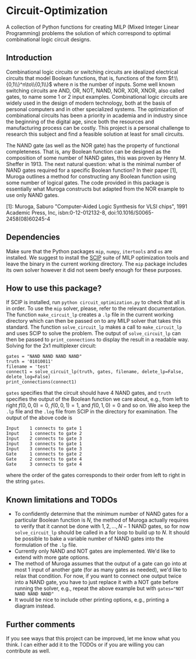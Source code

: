 # Circuit-Optimization

A collection of Python functions for creating MILP (Mixed Integer Linear Programming) problems the solution of which correspond to optimal combinational logic circuit designs. 

## Introduction

Combinational logic circuits or switching circuits are idealized electrical circuits that model Boolean functions, that is, functions of the form $f:\\{0,1\\}^n\to\\{0,1\\}$ where $n$ is the number of inputs. Some well known switching circuits are AND, OR, NOT, NAND, NOR, XOR, XNOR, also called gates, to name some 1 or 2 input examples. Combinational logic circuits are widely used in the design of modern technology, both at the basis of personal computers and in other specialized systems. The optimization of combinational circuits has been a priority in academia and in industry since the beginning of the digital age, since both the resources and manufacturing process can be costly. This project is a personal challenge to research this subject and find a feasible solution at least for small circuits.

The NAND gate (as well as the NOR gate) has the property of functional completeness. That is, any Boolean function can be designed as the composition of some number of NAND gates, this was proven by Henry M. Sheffer in 1913. The next natural question: what is the minimal number of NAND gates required for a specific Boolean function? In their paper [1], Muroga outlines a method for constructing any Boolean function using some number of logical gates. The code provided in this package is essentially what Muroga constructs but adapted from the NOR example to use only NAND gates.

[1]: Muroga, Saburo "Computer-Aided Logic Synthesis for VLSI chips", 1991 Academic Press, Inc, isbn:0-12-012132-8, doi:10.1016/S0065-2458(08)60245-4

## Dependencies

Make sure that the Python packages `mip`, `numpy`, `itertools` and `os` are installed. We suggest to install the [SCIP](https://scipopt.org/) suite of MILP optimization tools and leave the binary in the current working directory. The `mip` package includes its own solver however it did not seem beefy enough for these purposes.

## How to use this package?

If SCIP is installed, run `python circuit_optimization.py` to check that all is in order. To use the `mip` solver, please, refer to the relevant documentation. The function `make_circuit_lp` creates a `.lp` file in the current working directory which can then be passed on to any MILP solver that takes this standard. The function `solve_circuit_lp` makes a call to `make_circuit_lp` and uses SCIP to solve the problem. The output of `solve_circuit_lp` can then be passed to `print_connections` to display the result in a readable way. Solving for the 2x1 multiplexer circuit:

```
gates = "NAND NAND NAND NAND"
truth = '01010011'
filename = 'test'
connect1 = solve_circuit_lp(truth, gates, filename, delete_lp=False, delete_log=False)
print_connections(connect1)
```

`gates` specifies that the circuit should have 4 NAND gates, and `truth` specifies the output of the Boolean function we care about, e.g., from left to right $f(0,0,0)=0$, $f(0,0,1) =1$, and $f(0,1,0) = 0$ and so on. We also keep the `.lp` file and the `.log` file from SCIP in the directory for examination. The output of the above code is 

```
Input	 1 connects to gate 1
Input	 1 connects to gate 2
Input	 2 connects to gate 3
Input	 3 connects to gate 1
Input	 3 connects to gate 3
Gate	 1 connects to gate 2
Gate	 2 connects to gate 4
Gate	 3 connects to gate 4
```
where the order of the gates corresponds to their order from left to right in the string `gates`.

## Known limitations and TODOs

- To confidently determine that the minimum number of NAND gates for a particular Boolean function is $N$, the method of Muroga actually requires to verify that it cannot be done with $1,2,\dots, N-1$ NAND gates, so for now `solve_circuit_lp` should be called in a for loop to build up to $N$. It should be possible to bake a variable number of NAND gates into the formulation of the `.lp` file.
- Currently only NAND and NOT gates are implemented. We'd like to extend with more gate options.
- The method of Muroga assumes that the output of a gate can go into at most 1 input of another gate (for as many gates as needed), we'd like to relax that condition. For now, if you want to connect one output twice into a NAND gate, you have to just replace it with a NOT gate before running the solver, e.g., repeat the above example but with `gates="NOT NAND NAND NAND"`
- It would be nice to include other printing options, e.g., printing a diagram instead.

## Further comments

If you see ways that this project can be improved, let me know what you think. I can either add it to the TODOs or if you are willing you can contribute as well. 

